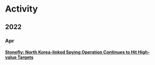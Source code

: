 # Activity

## 2022

### Apr

#### [Stonefly: North Korea-linked Spying Operation Continues to Hit High-value Targets](https://symantec-enterprise-blogs.security.com/blogs/threat-intelligence/stonefly-north-korea-espionage?utm\_medium=email&\_hsmi=211902406&\_hsenc=p2ANqtz-9VWZpbrLP9E9QK6wFk-tu1VF\_rhc1DHdK6OAvq50jEt9KYKhyWKrogb6WZFrXLcM9rthHSaHrI8bhujV9p9KndIx6NZRdkSDhAZcJ4Vsssqvfku7Y\&utm\_content=211902406\&utm\_source=hs\_email)
